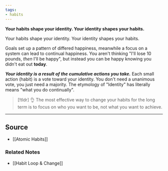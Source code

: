 ```yaml
---
tags:
- habits
---
```

**Your habits shape your identity. Your identity shapes your habits.**

Your habits shape your identity. Your identity shapes your habits.

Goals set up a pattern of differed happiness, meanwhile a focus on a system can lead to continual happiness. You aren't thinking "I'll lose 10 pounds, *then* I'll be happy", but instead you can be happy knowing you didn't eat out **today**. 

***Your identity is a result of the cumulative actions you take.*** Each small action (habit) is a vote toward your identity. You don't need a unanimous vote, you just need a majority. The etymology of "Identity" has literally means "what you do continually".

> [!tldr] 👌 The most effective way to change your habits for the long term is to focus on who you want to be, not what you want to achieve.

---

## Source
- [[Atomic Habits]]

### Related Notes
- [[Habit Loop & Change]]